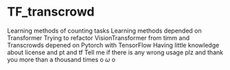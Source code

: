 # TF_transcrowd
Learning methods of counting tasks
Learning methods depended on Transformer
Trying to refactor VisionTransformer from timm and Transcrowds depened on Pytorch  with TensorFlow
Having little knowledge about license and pt and tf
Tell me if there is any wrong usage plz and thank you more than a thousand times
      o $\omega$ o

